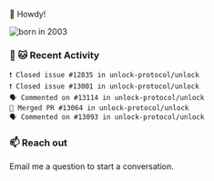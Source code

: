 👋 Howdy!

![born in 2003](https://img.shields.io/badge/last%20major%20release-2003-success)

### 🧶 🐱 Recent Activity

```
❗️ Closed issue #12835 in unlock-protocol/unlock
❗️ Closed issue #13001 in unlock-protocol/unlock
🗣 Commented on #13114 in unlock-protocol/unlock
🎉 Merged PR #13064 in unlock-protocol/unlock
🗣 Commented on #13093 in unlock-protocol/unlock
```

### 📫 Reach out

Email me a question to start a conversation.
